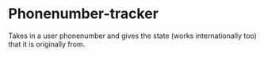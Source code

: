 # Phonenumber-tracker
Takes in a user phonenumber and gives the state (works internationally too) that it is originally from.
